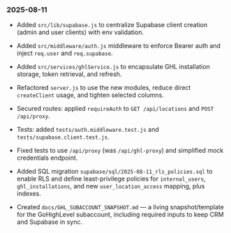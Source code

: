 ### 2025-08-11

- Added `src/lib/supabase.js` to centralize Supabase client creation (admin and user clients) with env validation.
- Added `src/middleware/auth.js` middleware to enforce Bearer auth and inject `req.user` and `req.supabase`.
- Added `src/services/ghlService.js` to encapsulate GHL installation storage, token retrieval, and refresh.
- Refactored `server.js` to use the new modules, reduce direct `createClient` usage, and tighten selected columns.
- Secured routes: applied `requireAuth` to `GET /api/locations` and `POST /api/proxy`.
- Tests: added `tests/auth.middleware.test.js` and `tests/supabase.client.test.js`.
- Fixed tests to use `/api/proxy` (was `/api/ghl-proxy`) and simplified mock credentials endpoint.
- Added SQL migration `supabase/sql/2025-08-11_rls_policies.sql` to enable RLS and define least-privilege policies for `internal_users`, `ghl_installations`, and new `user_location_access` mapping, plus indexes.

- Created `docs/GHL_SUBACCOUNT_SNAPSHOT.md` — a living snapshot/template for the GoHighLevel subaccount, including required inputs to keep CRM and Supabase in sync.

